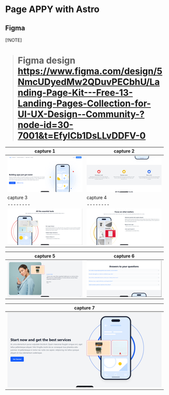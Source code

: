 
# Page APPY with Astro

## Figma
 [!NOTE] 
> # Figma design https://www.figma.com/design/5NmcUDyedMw2QDuvPECbhU/Landing-Page-Kit---Free-13-Landing-Pages-Collection-for-UI-UX-Design--Community-?node-id=30-7001&t=EfylCb1DsLLvDDFV-0


| capture 1 | capture 2 |  
| -------- | -------- |
| ![Ejemplo de imagen](./captures/capture_1.png) | ![Ejemplo de imagen](./captures/capture_2.png) |
| capture 3 | capture 4 |  
| -------- | -------- |
| ![Ejemplo de imagen](./captures/capture_3.png) | ![Ejemplo de imagen](./captures/capture_4.png) |

| capture 5 | capture 6 |  
| -------- | -------- |
| ![Ejemplo de imagen](./captures/capture_5.png) | ![Ejemplo de imagen](./captures/capture_6.png) |

| capture 7 
| -------- 
| ![Ejemplo de imagen](./captures/capture_7.png)



















